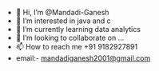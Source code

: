 - 👋 Hi, I’m @Mandadi-Ganesh
- 👀 I’m interested in java and c 
- 🌱 I’m currently learning data analytics 
- 💞️ I’m looking to collaborate on ...
- 📫 How to reach me +91 9182927891 
- email:- mandadiganesh2001@gmail.com

<!---
Mandadi-Ganesh/Mandadi-Ganesh is a ✨ special ✨ repository because its `README.md` (this file) appears on your GitHub profile.
You can click the Preview link to take a look at your changes.
--->
